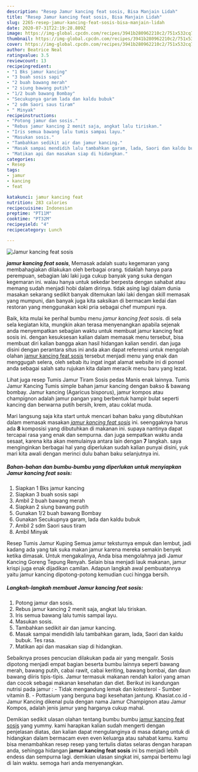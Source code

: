 ```yaml
---
description: "Resep Jamur kancing feat sosis, Bisa Manjain Lidah"
title: "Resep Jamur kancing feat sosis, Bisa Manjain Lidah"
slug: 2265-resep-jamur-kancing-feat-sosis-bisa-manjain-lidah
date: 2020-07-31T22:19:28.809Z
image: https://img-global.cpcdn.com/recipes/3941b280962210c2/751x532cq70/jamur-kancing-feat-sosis-foto-resep-utama.jpg
thumbnail: https://img-global.cpcdn.com/recipes/3941b280962210c2/751x532cq70/jamur-kancing-feat-sosis-foto-resep-utama.jpg
cover: https://img-global.cpcdn.com/recipes/3941b280962210c2/751x532cq70/jamur-kancing-feat-sosis-foto-resep-utama.jpg
author: Beatrice Neal
ratingvalue: 3.5
reviewcount: 13
recipeingredient:
- "1 Bks jamur kancing"
- "3 buah sosis sapi"
- "2 buah bawang merah"
- "2 siung bawang putih"
- "1/2 buah bawang Bombay"
- "Secukupnya garam lada dan kaldu bubuk"
- "2 sdm Saori saus tiram"
- " Minyak"
recipeinstructions:
- "Potong jamur dan sosis."
- "Rebus jamur kancing 2 menit saja, angkat lalu tiriskan."
- "Iris semua bawang lalu tumis sampai layu."
- "Masukan sosis."
- "Tambahkan sedikit air dan jamur kancing."
- "Masak sampai mendidih lalu tambahkan garam, lada, Saori dan kaldu bubuk. Tes rasa."
- "Matikan api dan masakan siap di hidangkan."
categories:
- Resep
tags:
- jamur
- kancing
- feat

katakunci: jamur kancing feat 
nutrition: 283 calories
recipecuisine: Indonesian
preptime: "PT11M"
cooktime: "PT32M"
recipeyield: "4"
recipecategory: Lunch

---
```



![Jamur kancing feat sosis](https://img-global.cpcdn.com/recipes/3941b280962210c2/751x532cq70/jamur-kancing-feat-sosis-foto-resep-utama.jpg)

<b><i>jamur kancing feat sosis</i></b>, Memasak adalah suatu kegemaran yang membahagiakan dilakukan oleh berbagai orang. tidaklah hanya para perempuan, sebagian laki laki juga cukup banyak yang suka dengan kegemaran ini. walau hanya untuk sekedar berpesta dengan sahabat atau memang sudah menjadi hobi dalam dirinya. tidak asing lagi dalam dunia masakan sekarang sedikit banyak ditemukan laki laki dengan skill memasak yang mumpuni, dan banyak juga kita saksikan di bermacam kedai dan restoran yang menggunakan koki pria sebagai chef mumpuni nya.

Baik, kita mulai ke perihal bumbu menu <i>jamur kancing feat sosis</i>. di sela sela kegiatan kita, mungkin akan terasa menyenangkan apabila sejenak anda menyempatkan sebagian waktu untuk membuat jamur kancing feat sosis ini. dengan kesuksesan kalian dalam memasak menu tersebut, bisa membuat diri kalian bangga akan hasil hidangan kalian sendiri. dan juga disini dengan perantara situs ini anda akan dapat referensi untuk mengolah olahan <u>jamur kancing feat sosis</u> tersebut menjadi menu yang enak dan menggugah selera, oleh sebab itu ingat ingat alamat website ini di ponsel anda sebagai salah satu rujukan kita dalam meracik menu baru yang lezat.

Lihat juga resep Tumis Jamur Tiram Sosis pedas Manis enak lainnya. Tumis Jamur Kancing Tumis simple bahan jamur kancing dengan bakso &amp; bawang bombay. Jamur kancing (Agaricus bisporus), jamur kompos atau champignon adalah jamur pangan yang berbentuk hampir bulat seperti kancing dan berwarna putih bersih, krem, atau coklat muda.


Mari langsung saja kita start untuk mencari bahan baku yang dibutuhkan dalam memasak masakan <u><i>jamur kancing feat sosis</i></u> ini. seenggaknya harus ada <b>8</b> komposisi yang dibutuhkan di makanan ini. supaya nantinya dapat tercapai rasa yang enak dan sempurna. dan juga sempatkan waktu anda sesaat, karena kita akan memulainya antara lain dengan <b>7</b> langkah. saya menginginkan berbagai hal yang diperlukan sudah kalian punyai disini, yuk mari kita awali dengan merinci dulu bahan baku selanjutnya ini.

<!--inarticleads1-->

##### Bahan-bahan dan bumbu-bumbu yang diperlukan untuk menyiapkan Jamur kancing feat sosis:

1. Siapkan 1 Bks jamur kancing
1. Siapkan 3 buah sosis sapi
1. Ambil 2 buah bawang merah
1. Siapkan 2 siung bawang putih
1. Gunakan 1/2 buah bawang Bombay
1. Gunakan Secukupnya garam, lada dan kaldu bubuk
1. Ambil 2 sdm Saori saus tiram
1. Ambil  Minyak


Resep Tumis Jamur Kuping Semua jamur teksturnya empuk dan lembut, jadi kadang ada yang tak suka makan jamur karena mereka semakin benyek ketika dimasak. Untuk mengakalinya, Anda bisa mengolahnya jadi Jamur Kancing Goreng Tepung Renyah. Selain bisa menjadi lauk makanan, jamur krispi juga enak dijadikan camilan. Adapun langkah awal pembuatannya yaitu jamur kancing dipotong-potong kemudian cuci hingga bersih. 

<!--inarticleads2-->

##### Langkah-langkah membuat Jamur kancing feat sosis:

1. Potong jamur dan sosis.
1. Rebus jamur kancing 2 menit saja, angkat lalu tiriskan.
1. Iris semua bawang lalu tumis sampai layu.
1. Masukan sosis.
1. Tambahkan sedikit air dan jamur kancing.
1. Masak sampai mendidih lalu tambahkan garam, lada, Saori dan kaldu bubuk. Tes rasa.
1. Matikan api dan masakan siap di hidangkan.


Sebaiknya proses pencucian dilakukan pada air yang mengalir. Sosis dipotong menjadi empat bagian beserta bumbu lainnya seperti bawang merah, bawang putih, cabai rawit, cabai keriting, bawang bombai, dan daun bawang diiris tipis-tipis. Jamur termasuk makanan rendah kalori yang aman dan cocok sebagai makanan kesehatan dan diet. Berikut ini kandungan nutrisi pada jamur : - Tidak mengandung lemak dan kolesterol - Sumber vitamin B. - Pottasium yang berguna bagi kesehatan jantung. Khasiat.co.id - Jamur Kancing dikenal pula dengan nama Jamur Champignon atau Jamur Kompos, adalah jenis jamur yang harganya cukup mahal. 

Demikian sedikit ulasan olahan tentang bumbu bumbu <u>jamur kancing feat sosis</u> yang yummy. kami harapkan kalian sudah mengerti dengan penjelasan diatas, dan kalian dapat mengulanginya di masa datang untuk di hidangkan dalam bermacam even even keluarga atau sahabat kamu. kamu bisa menambahkan resep resep yang tertulis diatas selaras dengan harapan anda, sehingga hidangan <b>jamur kancing feat sosis</b> ini bs menjadi lebih endess dan sempurna lagi. demikian ulasan singkat ini, sampai bertemu lagi di lain waktu. semoga hari anda menyenangkan.

